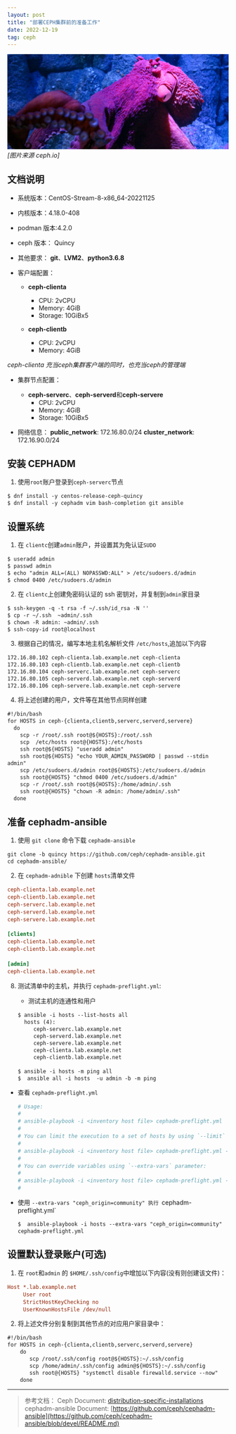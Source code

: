 ```yaml
---
layout: post
title: "部署CEPH集群前的准备工作"
date: 2022-12-19
tag: ceph
---
```


![Ceph](/assets/images/2022-12-19/photo-squid-02.jpg)
*\[图片来源 ceph.io\]*

## 文档说明

- 系统版本：CentOS-Stream-8-x86_64-20221125

- 内核版本：4.18.0-408

- podman 版本:4.2.0

- ceph 版本： Quincy

- 其他要求： **git**、**LVM2**、**python3.6.8**

- 客户端配置：
  - **ceph-clienta**
    - CPU: 2vCPU
    - Memory: 4GiB
    - Storage: 10GiBx5

  - **ceph-clientb**
    - CPU: 2vCPU
    - Memory: 4GiB

*ceph-clienta 充当ceph集群客户端的同时，也充当ceph的管理端*

- 集群节点配置：

  - **ceph-serverc**、**ceph-serverd**和**ceph-servere**
    - CPU: 2vCPU
    - Memory: 4GiB
    - Storage: 10GiBx5

- 网络信息：
  **public_network**: 172.16.80.0/24
  **cluster_network**: 172.16.90.0/24    

## 安装 CEPHADM 

1. 使用`root`账户登录到`ceph-serverc`节点

```shell
$ dnf install -y centos-release-ceph-quincy
$ dnf install -y cephadm vim bash-completion git ansible
```

## 设置系统

1. 在 `clientc`创建`admin`账户，并设置其为免认证`SUDO`

```shell
$ useradd admin
$ passwd admin
$ echo "admin ALL=(ALL) NOPASSWD:ALL" > /etc/sudoers.d/admin
$ chmod 0400 /etc/sudoers.d/admin
```

2. 在 `clientc`上创建免密码认证的 ssh 密钥对，并复制到`admin`家目录

```shell
$ ssh-keygen -q -t rsa -f ~/.ssh/id_rsa -N ''
$ cp -r ~/.ssh  ~admin/.ssh
$ chown -R admin: ~admin/.ssh
$ ssh-copy-id root@localhost
```

3. 根据自己的情况，编写本地主机名解析文件 `/etc/hosts`,追加以下内容

```
172.16.80.102 ceph-clienta.lab.example.net ceph-clienta
172.16.80.103 ceph-clientb.lab.example.net ceph-clientb
172.16.80.104 ceph-serverc.lab.example.net ceph-serverc
172.16.80.105 ceph-serverd.lab.example.net ceph-serverd
172.16.80.106 ceph-servere.lab.example.net ceph-servere
```

4. 将上述创建的用户，文件等在其他节点同样创建

```shell
#!/bin/bash
for HOSTS in ceph-{clienta,clientb,serverc,serverd,servere}
  do
    scp -r /root/.ssh root@${HOSTS}:/root/.ssh
    scp  /etc/hosts root@{HOSTS}:/etc/hosts
    ssh root@${HOSTS} "useradd admin"
    ssh root@${HOSTS} "echo YOUR_ADMIN_PASSWORD | passwd --stdin admin"
    scp /etc/sudoers.d/admin root@${HOSTS}:/etc/sudoers.d/admin
    ssh root@{HOSTS} "chmod 0400 /etc/sudoers.d/admin"
    scp -r /root/.ssh root@${HOSTS}:/home/admin/.ssh
    ssh root@{HOSTS} "chown -R admin: /home/admin/.ssh"
  done
```

## 准备 cephadm-ansible

1. 使用 `git clone` 命令下载 `cephadm-ansible`

```shell
git clone -b quincy https://github.com/ceph/cephadm-ansible.git
cd cephadm-ansible/
```

2. 在 `cephadm-adnible` 下创建 `hosts`清单文件
```ini
ceph-clienta.lab.example.net
ceph-clientb.lab.example.net
ceph-serverc.lab.example.net
ceph-serverd.lab.example.net
ceph-servere.lab.example.net

[clients]
ceph-clienta.lab.example.net
ceph-clientb.lab.example.net

[admin]
ceph-clienta.lab.example.net
```
8. 测试清单中的主机，并执行 `cephadm-preflight.yml`:
   
   - 测试主机的连通性和用户
   ```shell
   $ ansible -i hosts --list-hosts all
     hosts (4):
        ceph-serverc.lab.example.net
        ceph-serverd.lab.example.net
        ceph-servere.lab.example.net
        ceph-clienta.lab.example.net
        ceph-clientb.lab.example.net
   
   $ ansible -i hosts -m ping all
   $  ansible all -i hosts  -u admin -b -m ping
   ```
  
  - 查看 `cephadm-preflight.yml`
  
    ```yaml
    # Usage:
    #
    # ansible-playbook -i <inventory host file> cephadm-preflight.yml
    #
    # You can limit the execution to a set of hosts by using `--limit` option:
    #
    # ansible-playbook -i <inventory host file> cephadm-preflight.yml --limit <my_osd_group|my_node_name>
    #
    # You can override variables using `--extra-vars` parameter:
    #
    # ansible-playbook -i <inventory host file> cephadm-preflight.yml --extra-vars "ceph_origin=rhcs"
    #
    ```

  - 使用 `--extra-vars "ceph_origin=community" 执行 `cephadm-preflight.yml`
    ```shell
    $  ansible-playbook -i hosts --extra-vars "ceph_origin=community" cephadm-preflight.yml
    ```

## 设置默认登录账户(可选)

1. 在 `root`和`admin` 的 `$HOME/.ssh/config`中增加以下内容(没有则创建该文件)：
```ini
Host *.lab.example.net
     User root
     StrictHostKeyChecking no
     UserKnownHostsFile /dev/null
```
  
2. 将上述文件分别复制到其他节点的对应用户家目录中：
```shell
#!/bin/bash
for HOSTS in ceph-{clienta,clientb,serverc,serverd,servere}
    do
       scp /root/.ssh/config root@${HOSTS}:~/.ssh/config
       scp /home/admin/.ssh/config admin@${HOSTS}:~/.ssh/config
       ssh root@{HOSTS} "systemctl disable firewalld.service --now"
    done
```   
---
> 参考文档：
> Ceph  Document: [distribution-specific-installations](https://docs.ceph.com/en/latest/cephadm/install/#distribution-specific-installations)
> cephadm-ansible Document: [https://github.com/ceph/cephadm-ansible](https://github.com/ceph/cephadm-ansible/blob/devel/README.md)